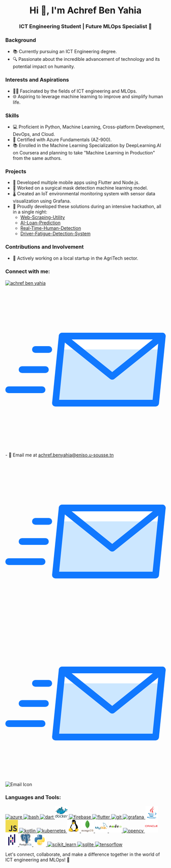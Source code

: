 <h1 align="center">Hi 👋, I'm Achref Ben Yahia</h1>
<h3 align="center">ICT Engineering Student | Future MLOps Specialist 🚀</h3>

### Background
- 📚 Currently pursuing an ICT Engineering degree.
- 🔍 Passionate about the incredible advancement of technology and its potential impact on humanity.

### Interests and Aspirations
- 👨‍💻 Fascinated by the fields of ICT engineering and MLOps.
- 🌐 Aspiring to leverage machine learning to improve and simplify human life.

### Skills
- 💻 Proficient in Python, Machine Learning, Cross-platform Development, DevOps, and Cloud.
- 📜 Certified with Azure Fundamentals (AZ-900).
- 📚 Enrolled in the Machine Learning Specialization by DeepLearning.AI on Coursera and planning to take "Machine Learning in Production" from the same authors.

### Projects
- 📱 Developed multiple mobile apps using Flutter and Node.js.
- 🤖 Worked on a surgical mask detection machine learning model.
- 🌡️ Created an IoT environmental monitoring system with sensor data visualization using Grafana.
- 🚀 Proudly developed these solutions during an intensive hackathon, all in a single night:
  - [Web-Scraping-Utility](https://github.com/AchrefBY/Web-Scraping-Utility)
  - [AI-Loan-Prediction](https://github.com/AchrefBY/AI-Loan-Prediction)
  - [Real-Time-Human-Detection](https://github.com/AchrefBY/Real-Time-Human-Detection)
  - [Driver-Fatigue-Detection-System](https://github.com/AchrefBY/Driver-Fatigue-Detection-System)
  
### Contributions and Involvement
- 👥 Actively working on a local startup in the AgriTech sector.


<h3 align="left">Connect with me:</h3>
<p align="left">
<a href="https://www.linkedin.com/in/achref-ben-yahia-4a5123228" target="blank"><img align="center" src="https://raw.githubusercontent.com/rahuldkjain/github-profile-readme-generator/master/src/images/icons/Social/linked-in-alt.svg" alt="achref ben yahia" height="30" width="40" /></a>
<a href="mailto:achref.benyahia@example.com">
  <svg xmlns="http://www.w3.org/2000/svg" viewBox="0 0 24 24" id="email">
    <g>
      <path fill="#fff" d="M22.5 17.5h-15l1-10h15z"></path>
      <path fill="#cce7ff" d="m8.3 9.5-.8 8h15l.8-8z"></path>
      <path fill="none" stroke="#1078ff" stroke-linecap="round" stroke-linejoin="round" stroke-miterlimit="10" d="M.5 15.5h5M2.5 12.5H6M4.5 9.5h2M22.5 17.5h-15l1-10h15z"></path>
      <path fill="none" stroke="#1078ff" stroke-linecap="round" stroke-linejoin="round" stroke-miterlimit="10" d="m8.5 7.5 7.5 6 7.5-6z"></path>
    </g>
    <path fill="none" d="M0 0h24v24H0z"></path>
  </svg>
</a>
</p>
- 📧 Email me at <a href="mailto:achref.benyahia@eniso.u-sousse.tn">achref.benyahia@eniso.u-sousse.tn</a>
<svg xmlns="http://www.w3.org/2000/svg" viewBox="0 0 24 24" id="email"><g><path fill="#fff" d="M22.5 17.5h-15l1-10h15z"></path><path fill="#cce7ff" d="m8.3 9.5-.8 8h15l.8-8z"></path><path fill="none" stroke="#1078ff" stroke-linecap="round" stroke-linejoin="round" stroke-miterlimit="10" d="M.5 15.5h5M2.5 12.5H6M4.5 9.5h2M22.5 17.5h-15l1-10h15z"></path><path fill="none" stroke="#1078ff" stroke-linecap="round" stroke-linejoin="round" stroke-miterlimit="10" d="m8.5 7.5 7.5 6 7.5-6z"></path></g><path fill="none" d="M0 0h24v24H0z"></path></svg>
<img src="data:image/svg+xml, %3Csvg xmlns='http://www.w3.org/2000/svg' viewBox='0 0 24 24' id='email'%3E%3Cg%3E%3Cpath fill='%23fff' d='M22.5 17.5h-15l1-10h15z'%3E%3C/path%3E%3Cpath fill='%23cce7ff' d='m8.3 9.5-.8 8h15l.8-8z'%3E%3C/path%3E%3Cpath fill='none' stroke='%231078ff' stroke-linecap='round' stroke-linejoin='round' stroke-miterlimit='10' d='M.5 15.5h5M2.5 12.5H6M4.5 9.5h2M22.5 17.5h-15l1-10h15z'%3E%3C/path%3E%3Cpath fill='none' stroke='%231078ff' stroke-linecap='round' stroke-linejoin='round' stroke-miterlimit='10' d='m8.5 7.5 7.5 6 7.5-6z'%3E%3C/path%3E%3C/g%3E%3Cpath fill='none' d='M0 0h24v24H0z'%3E%3C/path%3E%3C/svg%3E" alt="Email Icon">

<img src="data:image/svg+xml,%3Csvg+xmlns='http://www.w3.org/2000/svg'+viewBox='0+0+24+24'+id='email'%3E%3Cg%3E%3Cpath+fill='%23fff'+d='M22.5+17.5h-15l1-10h15z'%3E%3C/path%3E%3Cpath+fill='%23cce7ff'+d='m8.3+9.5-.8+8h15l.8-8z'%3E%3C/path%3E%3Cpath+fill='none'+stroke='%231078ff'+stroke-linecap='round'+stroke-linejoin='round'+stroke-miterlimit='10'+d='M.5+15.5h5M2.5+12.5H6M4.5+9.5h2M22.5+17.5h-15l1-10h15z'%3E%3C/path%3E%3Cpath+fill='none'+stroke='%231078ff'+stroke-linecap='round'+stroke-linejoin='round'+stroke-miterlimit='10'+d='m8.5+7.5+7.5+6+7.5-6z'%3E%3C/path%3E%3C/g%3E%3Cpath+fill='none'+d='M0+0h24v24H0z'%3E%3C/path%3E%3C/svg%3E" alt="Email Icon">


<h3 align="left">Languages and Tools:</h3>
<p align="left"> <a href="https://azure.microsoft.com/en-in/" target="_blank" rel="noreferrer"> <img src="https://www.vectorlogo.zone/logos/microsoft_azure/microsoft_azure-icon.svg" alt="azure" width="40" height="40"/> </a> <a href="https://www.gnu.org/software/bash/" target="_blank" rel="noreferrer"> <img src="https://www.vectorlogo.zone/logos/gnu_bash/gnu_bash-icon.svg" alt="bash" width="40" height="40"/> </a> <a href="https://dart.dev" target="_blank" rel="noreferrer"> <img src="https://www.vectorlogo.zone/logos/dartlang/dartlang-icon.svg" alt="dart" width="40" height="40"/> </a> <a href="https://www.docker.com/" target="_blank" rel="noreferrer"> <img src="https://raw.githubusercontent.com/devicons/devicon/master/icons/docker/docker-original-wordmark.svg" alt="docker" width="40" height="40"/> </a> <a href="https://firebase.google.com/" target="_blank" rel="noreferrer"> <img src="https://www.vectorlogo.zone/logos/firebase/firebase-icon.svg" alt="firebase" width="40" height="40"/> </a> <a href="https://flutter.dev" target="_blank" rel="noreferrer"> <img src="https://www.vectorlogo.zone/logos/flutterio/flutterio-icon.svg" alt="flutter" width="40" height="40"/> </a> <a href="https://git-scm.com/" target="_blank" rel="noreferrer"> <img src="https://www.vectorlogo.zone/logos/git-scm/git-scm-icon.svg" alt="git" width="40" height="40"/> </a> <a href="https://grafana.com" target="_blank" rel="noreferrer"> <img src="https://www.vectorlogo.zone/logos/grafana/grafana-icon.svg" alt="grafana" width="40" height="40"/> </a> <a href="https://www.java.com" target="_blank" rel="noreferrer"> <img src="https://raw.githubusercontent.com/devicons/devicon/master/icons/java/java-original.svg" alt="java" width="40" height="40"/> </a> <a href="https://developer.mozilla.org/en-US/docs/Web/JavaScript" target="_blank" rel="noreferrer"> <img src="https://raw.githubusercontent.com/devicons/devicon/master/icons/javascript/javascript-original.svg" alt="javascript" width="40" height="40"/> </a> <a href="https://kotlinlang.org" target="_blank" rel="noreferrer"> <img src="https://www.vectorlogo.zone/logos/kotlinlang/kotlinlang-icon.svg" alt="kotlin" width="40" height="40"/> </a> <a href="https://kubernetes.io" target="_blank" rel="noreferrer"> <img src="https://www.vectorlogo.zone/logos/kubernetes/kubernetes-icon.svg" alt="kubernetes" width="40" height="40"/> </a> <a href="https://www.linux.org/" target="_blank" rel="noreferrer"> <img src="https://raw.githubusercontent.com/devicons/devicon/master/icons/linux/linux-original.svg" alt="linux" width="40" height="40"/> </a> <a href="https://www.mongodb.com/" target="_blank" rel="noreferrer"> <img src="https://raw.githubusercontent.com/devicons/devicon/master/icons/mongodb/mongodb-original-wordmark.svg" alt="mongodb" width="40" height="40"/> </a> <a href="https://www.mysql.com/" target="_blank" rel="noreferrer"> <img src="https://raw.githubusercontent.com/devicons/devicon/master/icons/mysql/mysql-original-wordmark.svg" alt="mysql" width="40" height="40"/> </a> <a href="https://nodejs.org" target="_blank" rel="noreferrer"> <img src="https://raw.githubusercontent.com/devicons/devicon/master/icons/nodejs/nodejs-original-wordmark.svg" alt="nodejs" width="40" height="40"/> </a> <a href="https://opencv.org/" target="_blank" rel="noreferrer"> <img src="https://www.vectorlogo.zone/logos/opencv/opencv-icon.svg" alt="opencv" width="40" height="40"/> </a> <a href="https://www.oracle.com/" target="_blank" rel="noreferrer"> <img src="https://raw.githubusercontent.com/devicons/devicon/master/icons/oracle/oracle-original.svg" alt="oracle" width="40" height="40"/> </a> <a href="https://pandas.pydata.org/" target="_blank" rel="noreferrer"> <img src="https://raw.githubusercontent.com/devicons/devicon/2ae2a900d2f041da66e950e4d48052658d850630/icons/pandas/pandas-original.svg" alt="pandas" width="40" height="40"/> </a> <a href="https://www.postgresql.org" target="_blank" rel="noreferrer"> <img src="https://raw.githubusercontent.com/devicons/devicon/master/icons/postgresql/postgresql-original-wordmark.svg" alt="postgresql" width="40" height="40"/> </a> <a href="https://www.python.org" target="_blank" rel="noreferrer"> <img src="https://raw.githubusercontent.com/devicons/devicon/master/icons/python/python-original.svg" alt="python" width="40" height="40"/> </a> <a href="https://scikit-learn.org/" target="_blank" rel="noreferrer"> <img src="https://upload.wikimedia.org/wikipedia/commons/0/05/Scikit_learn_logo_small.svg" alt="scikit_learn" width="40" height="40"/> </a> <a href="https://www.sqlite.org/" target="_blank" rel="noreferrer"> <img src="https://www.vectorlogo.zone/logos/sqlite/sqlite-icon.svg" alt="sqlite" width="40" height="40"/> </a> <a href="https://www.tensorflow.org" target="_blank" rel="noreferrer"> <img src="https://www.vectorlogo.zone/logos/tensorflow/tensorflow-icon.svg" alt="tensorflow" width="40" height="40"/> </a> </p>

Let's connect, collaborate, and make a difference together in the world of ICT engineering and MLOps! 🌟

